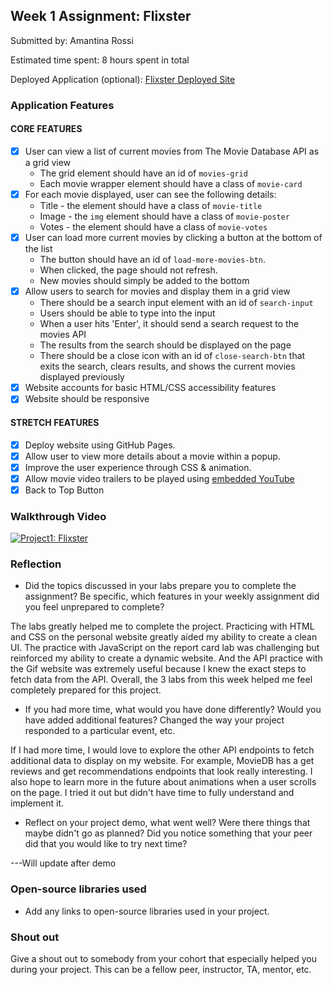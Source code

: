 ## Week 1 Assignment: Flixster

Submitted by: Amantina Rossi

Estimated time spent: 8 hours spent in total

Deployed Application (optional): [Flixster Deployed Site](https://amantinar.github.io/flixster_starter/)

### Application Features

#### CORE FEATURES

- [x] User can view a list of current movies from The Movie Database API as a grid view
  - The grid element should have an id of `movies-grid`
  - Each movie wrapper element should have a class of `movie-card`
- [x] For each movie displayed, user can see the following details:
  - Title - the element should have a class of `movie-title`
  - Image - the `img` element should have a class of `movie-poster`
  - Votes - the element should have a class of `movie-votes`
- [x] User can load more current movies by clicking a button at the bottom of the list
  - The button should have an id of `load-more-movies-btn`.
  - When clicked, the page should not refresh.
  - New movies should simply be added to the bottom
- [x] Allow users to search for movies and display them in a grid view
  - There should be a search input element with an id of `search-input`
  - Users should be able to type into the input
  - When a user hits 'Enter', it should send a search request to the movies API
  - The results from the search should be displayed on the page
  - There should be a close icon with an id of `close-search-btn` that exits the search, clears results, and shows the current movies displayed previously
- [x] Website accounts for basic HTML/CSS accessibility features
- [x] Website should be responsive

#### STRETCH FEATURES

- [x] Deploy website using GitHub Pages. 
- [x] Allow user to view more details about a movie within a popup.
- [x] Improve the user experience through CSS & animation.
- [x] Allow movie video trailers to be played using [embedded YouTube](https://support.google.com/youtube/answer/171780?hl=en)
- [x] Back to Top Button

### Walkthrough Video

[![Project1: Flixster](https://i.imgur.com/uCNyuhH.png)](https://www.youtube.com/watch?v=M2j20ECYZEU "Project 1: Flixster")



### Reflection

* Did the topics discussed in your labs prepare you to complete the assignment? Be specific, which features in your weekly assignment did you feel unprepared to complete?

The labs greatly helped me to complete the project. Practicing with HTML and CSS on the personal website greatly aided my ability to create a clean UI. The practice with JavaScript on the report card lab was challenging but reinforced my ability to create a dynamic website. And the API practice with the Gif website was extremely useful because I knew the exact steps to fetch data from the API. Overall, the 3 labs from this week helped me feel completely prepared for this project. 

* If you had more time, what would you have done differently? Would you have added additional features? Changed the way your project responded to a particular event, etc.
  
If I had more time, I would love to explore the other API endpoints to fetch additional data to display on my website. For example, MovieDB has a get reviews and get recommendations endpoints that look really interesting. I also hope to learn more in the future about animations when a user scrolls on the page. I tried it out but didn't have time to fully understand and implement it. 

* Reflect on your project demo, what went well? Were there things that maybe didn't go as planned? Did you notice something that your peer did that you would like to try next time?

---Will update after demo

### Open-source libraries used

- Add any links to open-source libraries used in your project.

### Shout out

Give a shout out to somebody from your cohort that especially helped you during your project. This can be a fellow peer, instructor, TA, mentor, etc.
